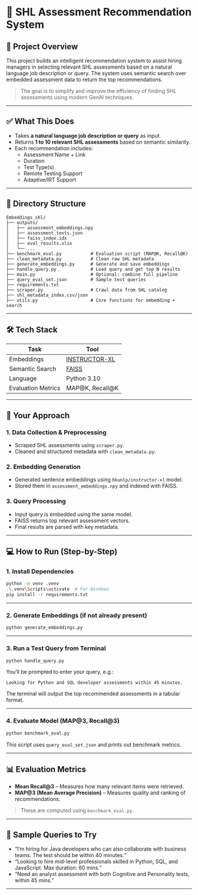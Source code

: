 # 🧠 SHL Assessment Recommendation System

## 📌 Project Overview

This project builds an intelligent recommendation system to assist hiring managers in selecting relevant SHL assessments based on a natural language job description or query. The system uses semantic search over embedded assessment data to return the top recommendations.

> The goal is to simplify and improve the efficiency of finding SHL assessments using modern GenAI techniques.

---

## ✅ What This Does

- Takes **a natural language job description or query** as input.
- Returns **1 to 10 relevant SHL assessments** based on semantic similarity.
- Each recommendation includes:
  - Assessment Name + Link
  - Duration
  - Test Type(s)
  - Remote Testing Support
  - Adaptive/IRT Support

---

## 📁 Directory Structure

```
Embeddings_shl/
├── outputs/
│   ├── assessment_embeddings.npy
│   ├── assessment_texts.json
│   ├── faiss_index.idx
│   ├── eval_results.xlsx
│   └── ...
├── benchmark_eval.py           # Evaluation script (MAP@K, Recall@K)
├── clean_metadata.py           # Clean raw SHL metadata
├── generate_embeddings.py      # Generate and save embeddings
├── handle_query.py             # Load query and get top N results
├── main.py                     # Optional: combine full pipeline
├── query_eval_set.json         # Sample test queries
├── requirements.txt
├── scraper.py                  # Crawl data from SHL catalog
├── shl_metadata_index.csv/json
├── utils.py                    # Core functions for embedding + search
```

---

## 🛠 Tech Stack

| Task | Tool |
|------|------|
| Embeddings | [INSTRUCTOR-XL](https://huggingface.co/hkunlp/instructor-xl) |
| Semantic Search | [FAISS](https://github.com/facebookresearch/faiss) |
| Language | Python 3.10 |
| Evaluation Metrics | MAP@K, Recall@K |

---

## 🧠 Your Approach

### 1. Data Collection & Preprocessing
- Scraped SHL assessments using `scraper.py`.
- Cleaned and structured metadata with `clean_metadata.py`.

### 2. Embedding Generation
- Generated sentence embeddings using `hkunlp/instructor-xl` model.
- Stored them in `assessment_embeddings.npy` and indexed with FAISS.

### 3. Query Processing
- Input query is embedded using the same model.
- FAISS returns top relevant assessment vectors.
- Final results are parsed with key metadata.

---

## 💻 How to Run (Step-by-Step)

### 1. Install Dependencies

```bash
python -m venv .venv
.\.venv\Scripts\activate  # For Windows
pip install -r requirements.txt
```

---

### 2. Generate Embeddings (if not already present)

```bash
python generate_embeddings.py
```

---

### 3. Run a Test Query from Terminal

```bash
python handle_query.py
```

You’ll be prompted to enter your query, e.g.:

```
Looking for Python and SQL developer assessments within 45 minutes.
```

The terminal will output the top recommended assessments in a tabular format.

---

### 4. Evaluate Model (MAP@3, Recall@3)

```bash
python benchmark_eval.py
```

This script uses `query_eval_set.json` and prints out benchmark metrics.

---

## 📊 Evaluation Metrics

- **Mean Recall@3** – Measures how many relevant items were retrieved.
- **MAP@3 (Mean Average Precision)** – Measures quality and ranking of recommendations.

> These are computed using `benchmark_eval.py`.

---

## 🧪 Sample Queries to Try

- “I’m hiring for Java developers who can also collaborate with business teams. The test should be within 40 minutes.”
- “Looking to hire mid-level professionals skilled in Python, SQL, and JavaScript. Max duration: 60 mins.”
- “Need an analyst assessment with both Cognitive and Personality tests, within 45 mins.”

---

